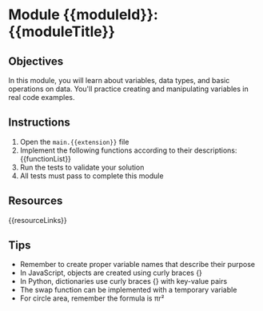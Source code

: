 # Module {{moduleId}}: {{moduleTitle}}

## Objectives

In this module, you will learn about variables, data types, and basic operations on data. You'll practice creating and manipulating variables in real code examples.

## Instructions

1. Open the `main.{{extension}}` file
2. Implement the following functions according to their descriptions:
{{functionList}}
3. Run the tests to validate your solution
4. All tests must pass to complete this module

## Resources

{{resourceLinks}}

## Tips

- Remember to create proper variable names that describe their purpose
- In JavaScript, objects are created using curly braces {}
- In Python, dictionaries use curly braces {} with key-value pairs
- The swap function can be implemented with a temporary variable
- For circle area, remember the formula is πr²
